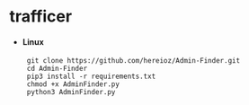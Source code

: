 # trafficer

* #### Linux
       git clone https://github.com/hereioz/Admin-Finder.git
       cd Admin-Finder
       pip3 install -r requirements.txt
       chmod +x AdminFinder.py
       python3 AdminFinder.py
